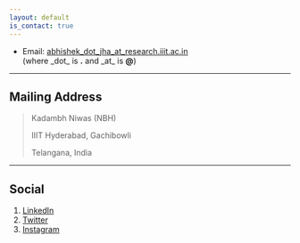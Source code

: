 ```yaml
---
layout: default
is_contact: true
---
```


* Email: [abhishek_dot_jha_at_research.iiit.ac.in](mailto:abhishek_dot_jha_at_research.iiit.ac.in)  
(where \_dot\_ is   **.**   and   \_at\_   is   **@**)

---

## Mailing Address

> Kadambh Niwas (NBH)
>
> IIIT Hyderabad, Gachibowli
>
> Telangana, India

---

## Social

1. [LinkedIn](https://in.linkedin.com/in/abhishekjha2010)
2. [Twitter](http://twitter.com/abhishekjha2010)
3. [Instagram](https://www.instagram.com/abhishekjha2010/)
